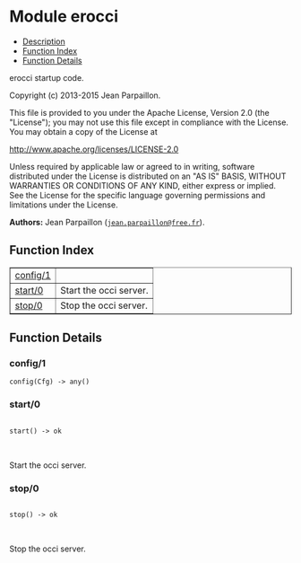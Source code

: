

# Module erocci #
* [Description](#description)
* [Function Index](#index)
* [Function Details](#functions)

erocci startup code.

Copyright (c) 2013-2015 Jean Parpaillon.

This file is provided to you under the Apache License,
Version 2.0 (the "License"); you may not use this file
except in compliance with the License.  You may obtain
a copy of the License at

http://www.apache.org/licenses/LICENSE-2.0

Unless required by applicable law or agreed to in writing,
software distributed under the License is distributed on an
"AS IS" BASIS, WITHOUT WARRANTIES OR CONDITIONS OF ANY
KIND, either express or implied.  See the License for the
specific language governing permissions and limitations
under the License.

__Authors:__ Jean Parpaillon ([`jean.parpaillon@free.fr`](mailto:jean.parpaillon@free.fr)).

<a name="index"></a>

## Function Index ##


<table width="100%" border="1" cellspacing="0" cellpadding="2" summary="function index"><tr><td valign="top"><a href="#config-1">config/1</a></td><td></td></tr><tr><td valign="top"><a href="#start-0">start/0</a></td><td>Start the occi server.</td></tr><tr><td valign="top"><a href="#stop-0">stop/0</a></td><td>Stop the occi server.</td></tr></table>


<a name="functions"></a>

## Function Details ##

<a name="config-1"></a>

### config/1 ###

`config(Cfg) -> any()`

<a name="start-0"></a>

### start/0 ###

<pre><code>
start() -&gt; ok
</code></pre>
<br />

Start the occi server.

<a name="stop-0"></a>

### stop/0 ###

<pre><code>
stop() -&gt; ok
</code></pre>
<br />

Stop the occi server.

